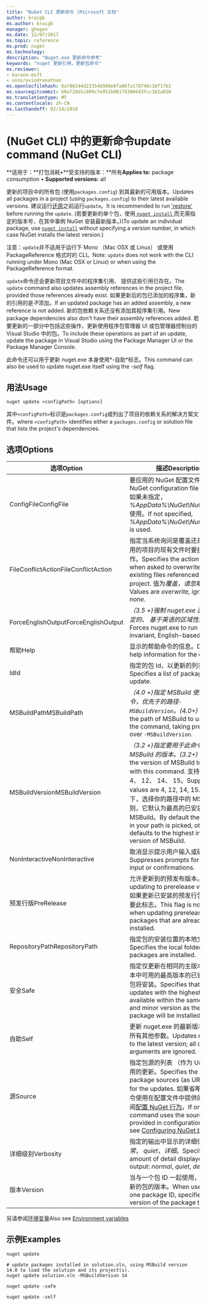 ```yaml
---
title: "NuGet CLI 更新命令 |Microsoft 文档"
author: kraigb
ms.author: kraigb
manager: ghogen
ms.date: 12/07/2017
ms.topic: reference
ms.prod: nuget
ms.technology: 
description: "Nuget.exe 更新命令参考"
keywords: "nuget 更新引用，更新包命令"
ms.reviewer:
- karann-msft
- unniravindranathan
ms.openlocfilehash: 6a788244d23354b980e8fa86fa170740c18f17b2
ms.sourcegitcommit: b0af28d1c809c7e951b0817d306643fcc162a030
ms.translationtype: MT
ms.contentlocale: zh-CN
ms.lasthandoff: 02/14/2018
---
```

# <a name="update-command-nuget-cli"></a><span data-ttu-id="57cb1-104">(NuGet CLI) 中的更新命令</span><span class="sxs-lookup"><span data-stu-id="57cb1-104">update command (NuGet CLI)</span></span>

<span data-ttu-id="57cb1-105">**适用于：**打包消耗&bullet;**受支持的版本：**所有</span><span class="sxs-lookup"><span data-stu-id="57cb1-105">**Applies to:** package consumption &bullet; **Supported versions:** all</span></span>

<span data-ttu-id="57cb1-106">更新的项目中的所有包 (使用`packages.config`) 到其最新的可用版本。</span><span class="sxs-lookup"><span data-stu-id="57cb1-106">Updates all packages in a project (using `packages.config`) to their latest available versions.</span></span> <span data-ttu-id="57cb1-107">建议运行[还原](cli-ref-restore.md)之前运行`update`。</span><span class="sxs-lookup"><span data-stu-id="57cb1-107">It is recommended to run ['restore'](cli-ref-restore.md) before running the `update`.</span></span> <span data-ttu-id="57cb1-108">(若要更新的单个包，使用[ `nuget install` ](cli-ref-install.md)而无需指定的版本号，在其中事例 NuGet 安装最新版本。)</span><span class="sxs-lookup"><span data-stu-id="57cb1-108">(To update an individual package, use [`nuget install`](cli-ref-install.md) without specifying a version number, in which case NuGet installs the latest version.)</span></span>

<span data-ttu-id="57cb1-109">注意：`update`并不适用于运行下 Mono （Mac OSX 或 Linux） 或使用 PackageReference 格式时的 CLI。</span><span class="sxs-lookup"><span data-stu-id="57cb1-109">Note: `update` does not work with the CLI running under Mono (Mac OSX or Linux) or when using the PackageReference format.</span></span>

<span data-ttu-id="57cb1-110">`update`命令还会更新项目文件中的程序集引用、 提供这些引用已存在。</span><span class="sxs-lookup"><span data-stu-id="57cb1-110">The `update` command also updates assembly references in the project file, provided those references already exist.</span></span> <span data-ttu-id="57cb1-111">如果更新后的包已添加的程序集，新的引用的是*不*添加。</span><span class="sxs-lookup"><span data-stu-id="57cb1-111">If an updated package has an added assembly, a new reference is *not* added.</span></span> <span data-ttu-id="57cb1-112">新的包依赖关系还没有添加其程序集引用。</span><span class="sxs-lookup"><span data-stu-id="57cb1-112">New package dependencies also don't have their assembly references added.</span></span> <span data-ttu-id="57cb1-113">若要更新的一部分中包括这些操作，更新使用程序包管理器 UI 或包管理器控制台的 Visual Studio 中的包。</span><span class="sxs-lookup"><span data-stu-id="57cb1-113">To include these operations as part of an update, update the package in Visual Studio using the Package Manager UI or the Package Manager Console.</span></span>

<span data-ttu-id="57cb1-114">此命令还可以用于更新 nuget.exe 本身使用*-自助*标志。</span><span class="sxs-lookup"><span data-stu-id="57cb1-114">This command can also be used to update nuget.exe itself using the *-self* flag.</span></span>

## <a name="usage"></a><span data-ttu-id="57cb1-115">用法</span><span class="sxs-lookup"><span data-stu-id="57cb1-115">Usage</span></span>

```cli
nuget update <configPath> [options]
```

<span data-ttu-id="57cb1-116">其中`<configPath>`标识是`packages.config`或列出了项目的依赖关系的解决方案文件。</span><span class="sxs-lookup"><span data-stu-id="57cb1-116">where `<configPath>` identifies either a `packages.config` or solution file that lists the project's dependencies.</span></span>

## <a name="options"></a><span data-ttu-id="57cb1-117">选项</span><span class="sxs-lookup"><span data-stu-id="57cb1-117">Options</span></span>

| <span data-ttu-id="57cb1-118">选项</span><span class="sxs-lookup"><span data-stu-id="57cb1-118">Option</span></span> | <span data-ttu-id="57cb1-119">描述</span><span class="sxs-lookup"><span data-stu-id="57cb1-119">Description</span></span> |
| --- | --- |
| <span data-ttu-id="57cb1-120">ConfigFile</span><span class="sxs-lookup"><span data-stu-id="57cb1-120">ConfigFile</span></span> | <span data-ttu-id="57cb1-121">要应用的 NuGet 配置文件。</span><span class="sxs-lookup"><span data-stu-id="57cb1-121">The NuGet configuration file to apply.</span></span> <span data-ttu-id="57cb1-122">如果未指定， *%AppData%\NuGet\NuGet.Config*使用。</span><span class="sxs-lookup"><span data-stu-id="57cb1-122">If not specified, *%AppData%\NuGet\NuGet.Config* is used.</span></span> |
| <span data-ttu-id="57cb1-123">FileConflictAction</span><span class="sxs-lookup"><span data-stu-id="57cb1-123">FileConflictAction</span></span> | <span data-ttu-id="57cb1-124">指定当系统询问是覆盖还是忽略所引用的项目的现有文件时要执行的操作。</span><span class="sxs-lookup"><span data-stu-id="57cb1-124">Specifies the action to take when asked to overwrite or ignore existing files referenced by the project.</span></span> <span data-ttu-id="57cb1-125">值为*覆盖，请忽略，无*。</span><span class="sxs-lookup"><span data-stu-id="57cb1-125">Values are *overwrite, ignore, none*.</span></span> |
| <span data-ttu-id="57cb1-126">ForceEnglishOutput</span><span class="sxs-lookup"><span data-stu-id="57cb1-126">ForceEnglishOutput</span></span> | <span data-ttu-id="57cb1-127">*（3.5 +)*强制 nuget.exe 运行使用固定的、 基于英语的区域性。</span><span class="sxs-lookup"><span data-stu-id="57cb1-127">*(3.5+)* Forces nuget.exe to run using an invariant, English-based culture.</span></span> |
| <span data-ttu-id="57cb1-128">帮助</span><span class="sxs-lookup"><span data-stu-id="57cb1-128">Help</span></span> | <span data-ttu-id="57cb1-129">显示的帮助命令的信息。</span><span class="sxs-lookup"><span data-stu-id="57cb1-129">Displays help information for the command.</span></span> |
| <span data-ttu-id="57cb1-130">Id</span><span class="sxs-lookup"><span data-stu-id="57cb1-130">Id</span></span> | <span data-ttu-id="57cb1-131">指定的包 Id，以更新的列表。</span><span class="sxs-lookup"><span data-stu-id="57cb1-131">Specifies a list of package IDs to update.</span></span> |
| <span data-ttu-id="57cb1-132">MSBuildPath</span><span class="sxs-lookup"><span data-stu-id="57cb1-132">MSBuildPath</span></span> | <span data-ttu-id="57cb1-133">*（4.0 +)*指定 MSBuild 使用执行命令，优先于的路径`-MSBuildVersion`。</span><span class="sxs-lookup"><span data-stu-id="57cb1-133">*(4.0+)* Specifies the path of MSBuild to use with the command, taking precedence over `-MSBuildVersion`.</span></span> |
| <span data-ttu-id="57cb1-134">MSBuildVersion</span><span class="sxs-lookup"><span data-stu-id="57cb1-134">MSBuildVersion</span></span> | <span data-ttu-id="57cb1-135">*（3.2 +)*指定要用于此命令的 MSBuild 的版本。</span><span class="sxs-lookup"><span data-stu-id="57cb1-135">*(3.2+)* Specifies the version of MSBuild to be used with this command.</span></span> <span data-ttu-id="57cb1-136">支持的值为 4、 12、 14、 15。</span><span class="sxs-lookup"><span data-stu-id="57cb1-136">Supported values are 4, 12, 14, 15.</span></span> <span data-ttu-id="57cb1-137">默认情况下，选择你的路径中的 MSBuild，否则，它默认为最高的已安装版本的 MSBuild。</span><span class="sxs-lookup"><span data-stu-id="57cb1-137">By default the MSBuild in your path is picked, otherwise it defaults to the highest installed version of MSBuild.</span></span> |
| <span data-ttu-id="57cb1-138">NonInteractive</span><span class="sxs-lookup"><span data-stu-id="57cb1-138">NonInteractive</span></span> | <span data-ttu-id="57cb1-139">取消显示提示用户输入或确认。</span><span class="sxs-lookup"><span data-stu-id="57cb1-139">Suppresses prompts for user input or confirmations.</span></span> |
| <span data-ttu-id="57cb1-140">预发行版</span><span class="sxs-lookup"><span data-stu-id="57cb1-140">PreRelease</span></span> | <span data-ttu-id="57cb1-141">允许更新到的预发布版本。</span><span class="sxs-lookup"><span data-stu-id="57cb1-141">Allows updating to prerelease versions.</span></span> <span data-ttu-id="57cb1-142">如果更新已安装的预发行包，则不需要此标志。</span><span class="sxs-lookup"><span data-stu-id="57cb1-142">This flag is not required when updating prerelease packages that are already installed.</span></span> |
| <span data-ttu-id="57cb1-143">RepositoryPath</span><span class="sxs-lookup"><span data-stu-id="57cb1-143">RepositoryPath</span></span> | <span data-ttu-id="57cb1-144">指定包的安装位置的本地文件夹。</span><span class="sxs-lookup"><span data-stu-id="57cb1-144">Specifies the local folder where packages are installed.</span></span> |
| <span data-ttu-id="57cb1-145">安全</span><span class="sxs-lookup"><span data-stu-id="57cb1-145">Safe</span></span> | <span data-ttu-id="57cb1-146">指定仅更新在相同的主版本号和次版本中可用的最高版本的已安装的程序包将安装。</span><span class="sxs-lookup"><span data-stu-id="57cb1-146">Specifies that only updates with the highest version available within the same major and minor version as the installed package will be installed.</span></span> |
| <span data-ttu-id="57cb1-147">自助</span><span class="sxs-lookup"><span data-stu-id="57cb1-147">Self</span></span> | <span data-ttu-id="57cb1-148">更新 nuget.exe 的最新版本;将忽略所有其他参数。</span><span class="sxs-lookup"><span data-stu-id="57cb1-148">Updates nuget.exe to the latest version; all other arguments are ignored.</span></span> |
| <span data-ttu-id="57cb1-149">源</span><span class="sxs-lookup"><span data-stu-id="57cb1-149">Source</span></span> | <span data-ttu-id="57cb1-150">指定包源的列表 （作为 Url) 若要使用的更新。</span><span class="sxs-lookup"><span data-stu-id="57cb1-150">Specifies the list of package sources (as URLs) to use for the updates.</span></span> <span data-ttu-id="57cb1-151">如果省略，则该命令使用在配置文件中提供的源，请参阅[配置 NuGet 行为](../consume-packages/configuring-nuget-behavior.md)。</span><span class="sxs-lookup"><span data-stu-id="57cb1-151">If omitted, the command uses the sources provided in configuration files, see [Configuring NuGet behavior](../consume-packages/configuring-nuget-behavior.md).</span></span> |
| <span data-ttu-id="57cb1-152">详细级别</span><span class="sxs-lookup"><span data-stu-id="57cb1-152">Verbosity</span></span> | <span data-ttu-id="57cb1-153">指定的输出中显示的详细信息量：*正常*， *quiet*，*详细*。</span><span class="sxs-lookup"><span data-stu-id="57cb1-153">Specifies the amount of detail displayed in the output: *normal*, *quiet*, *detailed*.</span></span> |
| <span data-ttu-id="57cb1-154">版本</span><span class="sxs-lookup"><span data-stu-id="57cb1-154">Version</span></span> | <span data-ttu-id="57cb1-155">当与一个包 ID 一起使用，指定要更新的包的版本。</span><span class="sxs-lookup"><span data-stu-id="57cb1-155">When used with one package ID, specifies the version of the package to update.</span></span> |

<span data-ttu-id="57cb1-156">另请参阅[环境变量](cli-ref-environment-variables.md)</span><span class="sxs-lookup"><span data-stu-id="57cb1-156">Also see [Environment variables](cli-ref-environment-variables.md)</span></span>

## <a name="examples"></a><span data-ttu-id="57cb1-157">示例</span><span class="sxs-lookup"><span data-stu-id="57cb1-157">Examples</span></span>

```cli
nuget update

# update packages installed in solution.sln, using MSBuild version 14.0 to load the solution and its project(s).
nuget update solution.sln -MSBuildVersion 14

nuget update -safe

nuget update -self
```
